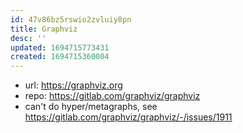 ```yaml
---
id: 47v86bz5rswio2zvluiy8pn
title: Graphviz
desc: ''
updated: 1694715773431
created: 1694715360004
---
```


- url: https://graphviz.org
- repo: https://gitlab.com/graphviz/graphviz
- can't do hyper/metagraphs, see https://gitlab.com/graphviz/graphviz/-/issues/1911